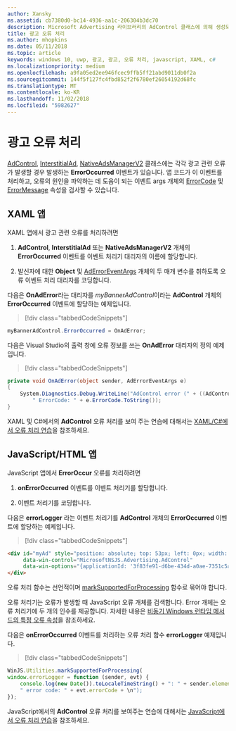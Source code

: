 ```yaml
---
author: Xansky
ms.assetid: cb7380d0-bc14-4936-aa1c-206304b3dc70
description: Microsoft Advertising 라이브러리의 AdControl 클래스에 의해 생성되는 오류를 처리하는 방법을 알아봅니다.
title: 광고 오류 처리
ms.author: mhopkins
ms.date: 05/11/2018
ms.topic: article
keywords: windows 10, uwp, 광고, 광고, 오류 처리, javascript, XAML, c#
ms.localizationpriority: medium
ms.openlocfilehash: a9fa05ed2ee946fcec9ffb5ff21abd9011db0f2a
ms.sourcegitcommit: 144f5f127fc4fbd852f2f6780ef26054192d68fc
ms.translationtype: MT
ms.contentlocale: ko-KR
ms.lasthandoff: 11/02/2018
ms.locfileid: "5982627"
---
```

# <a name="handle-ad-errors"></a>광고 오류 처리

[AdControl](https://docs.microsoft.com/uwp/api/microsoft.advertising.winrt.ui.adcontrol),  [InterstitialAd](https://docs.microsoft.com/uwp/api/microsoft.advertising.winrt.ui.interstitialad), [NativeAdsManagerV2](https://docs.microsoft.com/uwp/api/microsoft.advertising.winrt.ui.nativeadsmanagerv2) 클래스에는 각각 광고 관련 오류가 발생할 경우 발생하는 **ErrorOccurred** 이벤트가 있습니다. 앱 코드가 이 이벤트를 처리하고, 오류의 원인을 파악하는 데 도움이 되는 이벤트 args 개체의 [ErrorCode](https://docs.microsoft.com/uwp/api/microsoft.advertising.winrt.ui.aderroreventargs.errorcode) 및 [ErrorMessage](https://docs.microsoft.com/uwp/api/microsoft.advertising.winrt.ui.aderroreventargs.errormessage) 속성을 검사할 수 있습니다.

<span id="bkmk-dotnet"/>

## <a name="xaml-apps"></a>XAML 앱

XAML 앱에서 광고 관련 오류를 처리하려면

1. **AdControl**, **InterstitialAd** 또는 **NativeAdsManagerV2** 개체의 **ErrorOccurred** 이벤트를 이벤트 처리기 대리자의 이름에 할당합니다.

2. 발신자에 대한 **Object** 및 [AdErrorEventArgs](https://docs.microsoft.com/uwp/api/microsoft.advertising.winrt.ui.aderroreventargs) 개체의 두 매개 변수를 취하도록 오류 이벤트 처리 대리자를 코딩합니다.

다음은 **OnAdError**라는 대리자를 *myBannerAdControl*이라는 **AdControl** 개체의 **ErrorOccurred** 이벤트에 할당하는 예제입니다.

> [!div class="tabbedCodeSnippets"]
``` csharp
myBannerAdControl.ErrorOccurred = OnAdError;
```

다음은 Visual Studio의 출력 창에 오류 정보를 쓰는 **OnAdError** 대리자의 정의 예제입니다.

> [!div class="tabbedCodeSnippets"]
``` csharp
private void OnAdError(object sender, AdErrorEventArgs e)
{
    System.Diagnostics.Debug.WriteLine("AdControl error (" + ((AdControl)sender).Name + "): " + e.Error +
        " ErrorCode: " + e.ErrorCode.ToString());
}
```

XAML 및 C#에서의 **AdControl** 오류 처리를 보여 주는 연습에 대해서는 [XAML/C#에서 오류 처리 연습](error-handling-in-xamlc-walkthrough.md)을 참조하세요.

<span id="bkmk-javascript"/>

## <a name="javascripthtml-apps"></a>JavaScript/HTML 앱

JavaScript 앱에서 **ErrorOccur** 오류를 처리하려면

1.  **onErrorOccurred** 이벤트를 이벤트 처리기를 할당합니다.

2.  이벤트 처리기를 코딩합니다.

다음은 **errorLogger** 라는 이벤트 처리기를 **AdControl** 개체의 **ErrorOccurred** 이벤트에 할당하는 예제입니다.

> [!div class="tabbedCodeSnippets"]
``` html
<div id="myAd" style="position: absolute; top: 53px; left: 0px; width: 250px; height: 250px; z-index: 1"
     data-win-control="MicrosoftNSJS.Advertising.AdControl"
     data-win-options="{applicationId: '3f83fe91-d6be-434d-a0ae-7351c5a997f1', adUnitId: 'test', onErrorOccurred: errorLogger}">
</div>
```

오류 처리 함수는 선언적이며 [markSupportedForProcessing](http://msdn.microsoft.com/library/windows/apps/Hh967819.aspx) 함수로 묶어야 합니다.

오류 처리기는 오류가 발생할 때 JavaScript 오류 개체를 검색합니다. Error 개체는 오류 처리기에 두 개의 인수를 제공합니다. 자세한 내용은 [비동기 Windows 런타임 메서드의 특정 오류 속성](http://msdn.microsoft.com/library/windows/apps/hh994690.aspx)을 참조하세요.

다음은 **onErrorOccurred** 이벤트를 처리하는 오류 처리 함수 **errorLogger** 예제입니다.

> [!div class="tabbedCodeSnippets"]
``` javascript
WinJS.Utilities.markSupportedForProcessing(
window.errorLogger = function (sender, evt) {
    console.log(new Date()).toLocaleTimeString() + ": " + sender.element.id + " error: " + evt.errorMessage +
    " error code: " + evt.errorCode + \n");
});
```

JavaScript에서의 **AdControl** 오류 처리를 보여주는 연습에 대해서는 [JavaScript에서 오류 처리 연습](error-handling-in-javascript-walkthrough.md)을 참조하세요.

